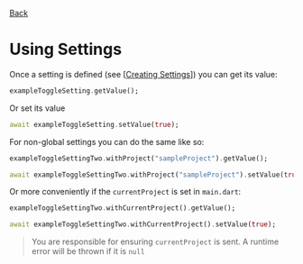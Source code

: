 [Back](Settings%20Storage.md)

# Using Settings

Once a setting is defined (see [[Creating Settings](Creating%20Settings.md)]) you can get its value:
```dart
exampleToggleSetting.getValue();
```
Or set its value
```dart
await exampleToggleSetting.setValue(true);
```

For non-global settings you can do the same like so:
```dart
exampleToggleSettingTwo.withProject("sampleProject").getValue(); 

await exampleToggleSettingTwo.withProject("sampleProject").setValue(true);  
```

Or more conveniently if the `currentProject` is set in `main.dart`:
```dart
exampleToggleSettingTwo.withCurrentProject().getValue(); 

await exampleToggleSettingTwo.withCurrentProject().setValue(true);
```
> You are responsible for ensuring `currentProject` is sent. A runtime error will be thrown if it is `null`


